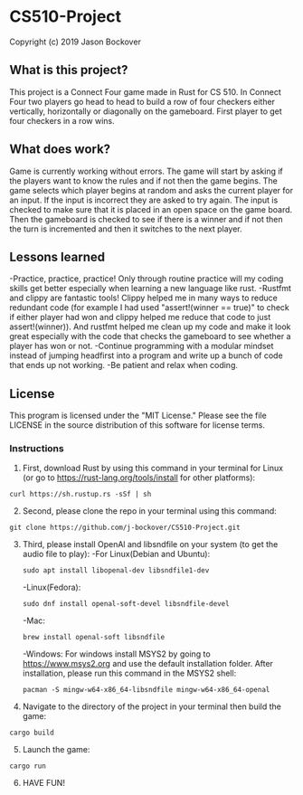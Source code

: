 # CS510-Project
Copyright (c) 2019 Jason Bockover

## What is this project?
This project is a Connect Four game made in Rust for CS 510. In Connect Four two players go head to head to build a row of four checkers either vertically, horizontally or diagonally on the gameboard. First player to get four checkers in a row wins. 

## What does work?
Game is currently working without errors. The game will start by asking if the players want to know the rules and if not then the game begins. 
The game selects which player begins at random and asks the current player for an input. 
If the input is incorrect they are asked to try again. The input is checked to make sure that it is placed in an open space on the game board.
Then the gameboard is checked to see if there is a winner and if not then the turn is incremented and then it switches to the next player. 


## Lessons learned
-Practice, practice, practice! Only through routine practice will my coding skills get better especially when learning a new language like rust.
-Rustfmt and clippy are fantastic tools! Clippy helped me in many ways to reduce redundant code (for example I had used "assert!(winner == true)" to check if either player had won and clippy helped me reduce that code to just assert!(winner)). 
And rustfmt helped me clean up my code and make it look great especially with the code that checks the gameboard to see whether a player has won or not.
-Continue programming with a modular mindset instead of jumping headfirst into a program and write up a bunch of code that ends up not working. 
-Be patient and relax when coding.


## License 
This program is licensed under the "MIT License." Please see the file LICENSE in the source distribution of this software for license terms.

### Instructions

1. First, download Rust by using this command in your terminal for Linux (or go to https://rust-lang.org/tools/install for other platforms):
```
curl https://sh.rustup.rs -sSf | sh
```
2. Second, please clone the repo in your terminal using this command:
```
git clone https://github.com/j-bockover/CS510-Project.git
```
3. Third, please install OpenAl and libsndfile on your system (to get the audio file to play):
    -For Linux(Debian and Ubuntu):
    ```
    sudo apt install libopenal-dev libsndfile1-dev
    ```
    -Linux(Fedora):
    ```
    sudo dnf install openal-soft-devel libsndfile-devel
    ```
    -Mac:
    ```
    brew install openal-soft libsndfile
    ```
    -Windows:
    For windows install MSYS2 by going to https://www.msys2.org and use the default installation folder.
    After installation, please run this command in the MSYS2 shell:
    ```
    pacman -S mingw-w64-x86_64-libsndfile mingw-w64-x86_64-openal
    ```
4. Navigate to the directory of the project in your terminal then build the game:
  ```
  cargo build
  ```
5. Launch the game:
  ```
  cargo run
  ```
6. HAVE FUN!
  
  
  
  
  
  
  
  
  
  
  
  
  
  
  
  
